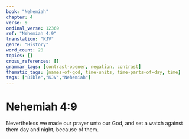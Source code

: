 ```yaml
---
book: "Nehemiah"
chapter: 4
verse: 9
ordinal_verse: 12369
ref: "Nehemiah 4:9"
translation: "KJV"
genre: "History"
word_count: 20
topics: []
cross_references: []
grammar_tags: [contrast-opener, negation, contrast]
thematic_tags: [names-of-god, time-units, time-parts-of-day, time]
tags: ["Bible","KJV","Nehemiah"]
---
```


# Nehemiah 4:9

Nevertheless we made our prayer unto our God, and set a watch against them day and night, because of them.
